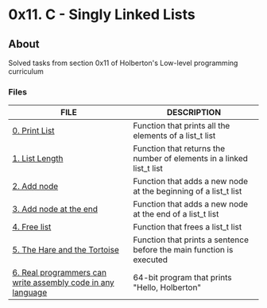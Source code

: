 # 0x11. C - Singly Linked Lists

## About
Solved tasks from section 0x11 of Holberton's Low-level programming curriculum

### Files
FILE | DESCRIPTION
----|----
[0. Print List](./0-print_list.c) | Function that prints all the elements of a list\_t list
[1. List Length](./1-list_len.c) | Function that returns the number of elements in a linked list\_t list
[2. Add node](./2-add_node.c) | Function that adds a new node at the beginning of a list\_t list
[3. Add node at the end](./3-add_node_end.c) | Function that adds a new node at the end of a list\_t list
[4. Free list](./4-free_list.c) | Function that frees a list\_t list
[5. The Hare and the Tortoise](./100-first.c) | Function that prints a sentence before the main function is executed
[6. Real programmers can write assembly code in any language](./101-hello_holberton.asm) | 64-bit program that prints "Hello, Holberton"
